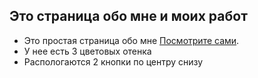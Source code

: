 ## Это страница обо мне и моих работ 

- Это простая страница обо мне [Посмотрите сами](https://shahzod1234567.github.io/project-by-abrorov-em-201-/).
- У нее есть 3 цветовых отенка
- Распологаются 2 кнопки по центру снизу 
